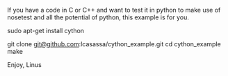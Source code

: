 If you have a code in C or C++ and want to test it in python to make use
of nosetest and all the potential of python, this example is for you.

sudo apt-get install cython

git clone git@github.com:lcasassa/cython_example.git
cd cython_example
make

Enjoy,
Linus
